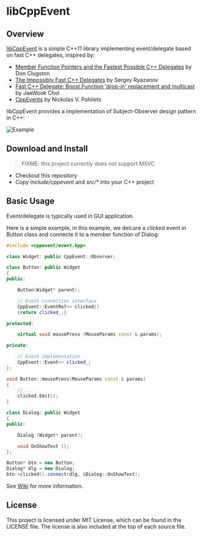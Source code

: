 libCppEvent
===========

## Overview

[libCppEvent](https://github.com/zhanggyb/libCppEvent) is a simple C++11 library
implementing event/delegate based on fast C++ delegates, inspired by:
* [Member Function Pointers and the Fastest Possible C++ Delegates](http://www.codeproject.com/Articles/7150/Member-Function-Pointers-and-the-Fastest-Possible)
by Don Clugston
* [The Impossibly Fast C++ Delegates](http://www.codeproject.com/Articles/11015/The-Impossibly-Fast-C-Delegates) by Sergey Ryazanov
* [Fast C++ Delegate: Boost.Function 'drop-in' replacement and multicast](http://www.codeproject.com/Articles/18389/Fast-C-Delegate-Boost-Function-drop-in-replacement) by JaeWook Choi
* [CppEvents](http://code.google.com/p/cpp-events/) by Nickolas V. Pohilets

libCppEvent provides a implementation of Subject-Observer design pattern in C++:

![Example](https://github.com/zhanggyb/libCppEvent/blob/master/doc/graphics/example.svg)

## Download and Install

> FIXME: this project currently does not support MSVC

* Checkout this repository
* Copy *include/cppevent* and *src/\** into your C++ project

## Basic Usage

Event/delegate is typically used in GUI application.

Here is a simple example, in this example, we delcare a *clicked* event in
Button class and connecte it to a member function of Dialog:

```c++
#include <cppevent/event.hpp>

class Widget: public CppEvent::Observer;

class Button: public Widget
{
public:

    Button(Widget* parent);

    // Event connection interface
    CppEvent::EventRef<> clicked()
    {return clicked_;}

protected:

    virtual void mousePress (MouseParams const & params);

private:

    // Event implementation
    CppEvent::Event<> clicked_;
};

void Button::mousePress(MouseParams const & params)
{
    // ...
    clicked.Emit();
}

class Dialog: public Widget
{
public:

    Dialog (Widget* parent);

    void OnShowText ();
};

Button* btn = new Button;
Dialog* dlg = new Dialog;
btn->clicked().connect(dlg, &Dialog::OnShowText);
```

See [Wiki](https://github.com/zhanggyb/libCppEvent/wiki) for more information.

## License

This project is licensed under MIT License, which can be found in the LICENSE
file. The license is also included at the top of each source file.
